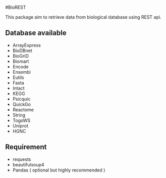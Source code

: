 #BioREST

This package aim to retrieve data from biological database using REST api.

## Database available
* ArrayExpress
* BioDBnet
* BioGriD
* Biomart
* Encode
* Ensembl
* Eutils
* Fasta
* Intact
* KEGG
* Psicquic
* QuickGo
* Reactome
* String
* TogoWS
* Uniprot
* HGNC

## Requirement
* requests
* beautifulsoup4
* Pandas ( optional but highly recommended )